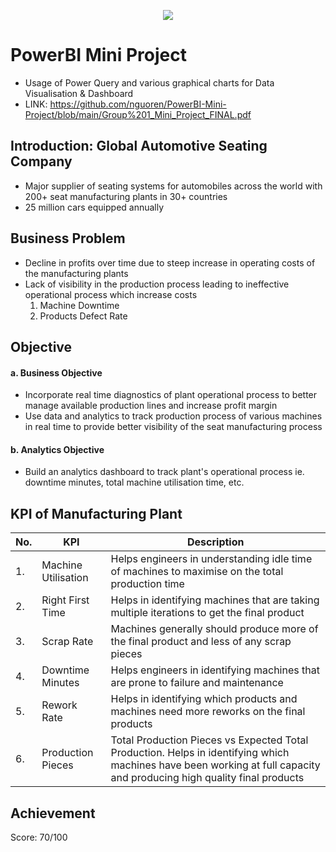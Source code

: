 <p align="center"><img src="https://i.imgur.com/T73ynhv.png"></p>

# PowerBI Mini Project
- Usage of Power Query and various graphical charts for Data Visualisation &amp; Dashboard
- LINK: https://github.com/nguoren/PowerBI-Mini-Project/blob/main/Group%201_Mini_Project_FINAL.pdf

## Introduction: Global Automotive Seating Company
- Major supplier of seating systems for automobiles across the world with 200+ seat manufacturing plants in 30+ countries
- 25 million cars equipped annually

## Business Problem
- Decline in profits over time due to steep increase in operating costs of the manufacturing plants
- Lack of visibility in the production process leading to ineffective operational process which increase costs
  1. Machine Downtime
  2. Products Defect Rate

## Objective
#### a. Business Objective
- Incorporate real time diagnostics of plant operational process to better manage available production lines and increase profit margin
- Use data and analytics to track production process of various machines in real time to provide better visibility of the seat manufacturing process
#### b. Analytics Objective
- Build an analytics dashboard to track plant's operational process ie. downtime minutes, total machine utilisation time, etc.

## KPI of Manufacturing Plant

No. | KPI | Description
--- | --- | ---
| 1. | Machine Utilisation | Helps engineers in understanding idle time of machines to maximise on the total production time |
| 2. | Right First Time | Helps in identifying machines that are taking multiple iterations to get the final product |
| 3. | Scrap Rate | Machines generally should produce more of the final product and less of any scrap pieces |
| 4. | Downtime Minutes | Helps engineers in identifying machines that are prone to failure and maintenance |
| 5. | Rework Rate | Helps in identifying which products and machines need more reworks on the final products |
| 6. | Production Pieces | Total Production Pieces vs Expected Total Production. Helps in identifying which machines have been working at full capacity and producing high quality final products |

## Achievement
Score: 70/100
